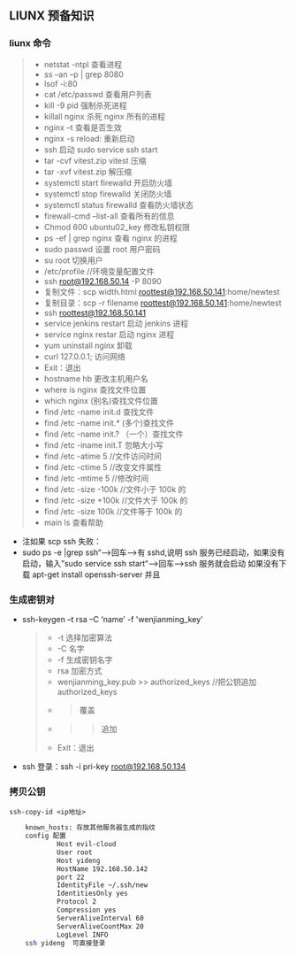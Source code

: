## LIUNX 预备知识

### liunx 命令

> -   netstat -ntpl 查看进程
> -   ss –an –p | grep 8080
> -   lsof -i:80
> -   cat /etc/passwd 查看用户列表
> -   kill -9 pid 强制杀死进程
> -   killall nginx 杀死 nginx 所有的进程
> -   nginx –t 查看是否生效
> -   nginx -s reload: 重新启动
> -   ssh 启动 sudo service ssh start
> -   tar -cvf vitest.zip vitest 压缩
> -   tar -xvf vitest.zip 解压缩
> -   systemctl start firewalld 开启防火墙
> -   systemctl stop firewalld 关闭防火墙
> -   systemctl status firewalld 查看防火墙状态
> -   firewall-cmd –list-all 查看所有的信息
> -   Chmod 600 ubuntu02_key 修改私钥权限
> -   ps -ef | grep nginx 查看 nginx 的进程
> -   sudo passwd 设置 root 用户密码
> -   su root 切换用户
> -   /etc/profile //环境变量配置文件
> -   ssh root@192.168.50.14 -P 8090
> -   复制文件：scp width.html roottest@192.168.50.141:home/newtest
> -   复制目录：scp -r filename roottest@192.168.50.141:home/newtest
> -   ssh roottest@192.168.50.141
> -   service jenkins restart 启动 jenkins 进程
> -   service nginx restar 启动 nginx 进程
> -   yum uninstall nginx 卸载
> -   curl 127.0.0.1; 访问网络
> -   Exit：退出
> -   hostname hb 更改主机用户名
> -   where is nginx 查找文件位置
> -   which nginx (别名)查找文件位置
> -   find /etc -name init.d 查找文件
> -   find /etc -name init.\* (多个)查找文件
> -   find /etc -name init.? （一个）查找文件
> -   find /etc -iname init.T 忽略大小写
> -   find /etc -atime 5 //文件访问时间
> -   find /etc -ctime 5 //改变文件属性
> -   find /etc -mtime 5 //修改时间
> -   find /etc -size -100k //文件小于 100k 的
> -   find /etc -size +100k //文件大于 100k 的
> -   find /etc -size 100k //文件等于 100k 的
> -   main ls 查看帮助

-   注如果 scp ssh 失败：
-   sudo ps -e |grep ssh“–>回车–>有 sshd,说明 ssh 服务已经启动，如果没有启动，输入”sudo service ssh start“–>回车–>ssh 服务就会启动 如果没有下载 apt-get install openssh-server 并且

### 生成密钥对

-   ssh-keygen –t rsa –C ‘name’ -f 'wenjianming_key’
    > -   -t 选择加密算法
    > -   -C 名字
    > -   -f 生成密钥名字
    > -   rsa 加密方式
    > -   wenjianming_key.pub >> authorized_keys //把公钥追加 authorized_keys
    > -   > 覆盖
    > -   > > 追加
    > -   Exit：退出
-   ssh 登录：ssh -i pri-key root@192.168.50.134

### 拷贝公钥

```shell
ssh-copy-id <ip地址>
```

```bash
    known_hosts: 存放其他服务器生成的指纹
    config 配置
            Host evil-cloud
            User root
            Host yideng
            HostName 192.168.50.142
            port 22
            IdentityFile ~/.ssh/new
            IdentitiesOnly yes
            Protocol 2
            Compression yes
            ServerAliveInterval 60
            ServerAliveCountMax 20
            LogLevel INFO
    ssh yideng  可直接登录
```

